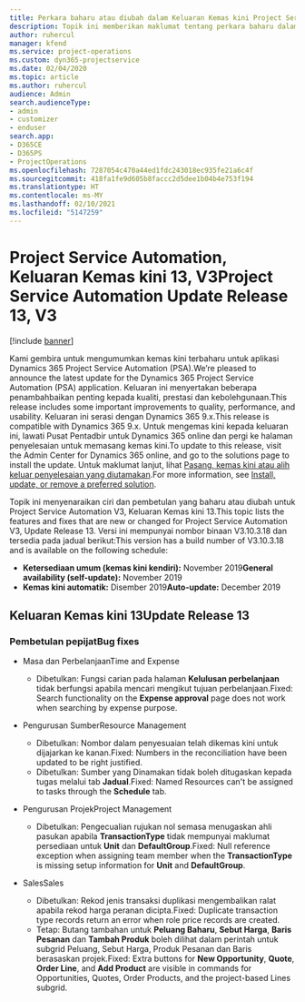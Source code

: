 ```yaml
---
title: Perkara baharu atau diubah dalam Keluaran Kemas kini Project Service Automation 13, V3
description: Topik ini memberikan maklumat tentang perkara baharu dalam Keluaran Kemas kini Project Service Automation 13, V3.
author: ruhercul
manager: kfend
ms.service: project-operations
ms.custom: dyn365-projectservice
ms.date: 02/04/2020
ms.topic: article
ms.author: ruhercul
audience: Admin
search.audienceType:
- admin
- customizer
- enduser
search.app:
- D365CE
- D365PS
- ProjectOperations
ms.openlocfilehash: 7287054c470a44ed1fdc243018ec935fe21a6c4f
ms.sourcegitcommit: 418fa1fe9d605b8faccc2d5dee1b04b4e753f194
ms.translationtype: HT
ms.contentlocale: ms-MY
ms.lasthandoff: 02/10/2021
ms.locfileid: "5147259"
---
```

# <a name="project-service-automation-update-release-13-v3"></a><span data-ttu-id="29654-103">Project Service Automation, Keluaran Kemas kini 13, V3</span><span class="sxs-lookup"><span data-stu-id="29654-103">Project Service Automation Update Release 13, V3</span></span>

[!include [banner](../includes/psa-now-project-operations.md)]

<span data-ttu-id="29654-104">Kami gembira untuk mengumumkan kemas kini terbaharu untuk aplikasi Dynamics 365 Project Service Automation (PSA).</span><span class="sxs-lookup"><span data-stu-id="29654-104">We’re pleased to announce the latest update for the Dynamics 365 Project Service Automation (PSA) application.</span></span> <span data-ttu-id="29654-105">Keluaran ini menyertakan beberapa penambahbaikan penting kepada kualiti, prestasi dan kebolehgunaan.</span><span class="sxs-lookup"><span data-stu-id="29654-105">This release includes some important improvements to quality, performance, and usability.</span></span> <span data-ttu-id="29654-106">Keluaran ini serasi dengan Dynamics 365 9.x.</span><span class="sxs-lookup"><span data-stu-id="29654-106">This release is compatible with Dynamics 365 9.x.</span></span> <span data-ttu-id="29654-107">Untuk mengemas kini kepada keluaran ini, lawati Pusat Pentadbir untuk Dynamics 365 online dan pergi ke halaman penyelesaian untuk memasang kemas kini.</span><span class="sxs-lookup"><span data-stu-id="29654-107">To update to this release, visit the Admin Center for Dynamics 365 online, and go to the solutions page to install the update.</span></span> <span data-ttu-id="29654-108">Untuk maklumat lanjut, lihat [Pasang, kemas kini atau alih keluar penyelesaian yang diutamakan](https://docs.microsoft.com/power-platform/admin/install-remove-preferred-solution).</span><span class="sxs-lookup"><span data-stu-id="29654-108">For more information, see [Install, update, or remove a preferred solution](https://docs.microsoft.com/power-platform/admin/install-remove-preferred-solution).</span></span>

<span data-ttu-id="29654-109">Topik ini menyenaraikan ciri dan pembetulan yang baharu atau diubah untuk Project Service Automation V3, Keluaran Kemas kini 13.</span><span class="sxs-lookup"><span data-stu-id="29654-109">This topic lists the features and fixes that are new or changed for Project Service Automation V3, Update Release 13.</span></span> <span data-ttu-id="29654-110">Versi ini mempunyai nombor binaan V3.10.3.18 dan tersedia pada jadual berikut:</span><span class="sxs-lookup"><span data-stu-id="29654-110">This version has a build number of V3.10.3.18 and is available on the following schedule:</span></span>

- <span data-ttu-id="29654-111">**Ketersediaan umum (kemas kini kendiri):** November 2019</span><span class="sxs-lookup"><span data-stu-id="29654-111">**General availability (self-update):** November 2019</span></span>
- <span data-ttu-id="29654-112">**Kemas kini automatik:** Disember 2019</span><span class="sxs-lookup"><span data-stu-id="29654-112">**Auto-update:** December 2019</span></span>


## <a name="update-release-13"></a><span data-ttu-id="29654-113">Keluaran Kemas kini 13</span><span class="sxs-lookup"><span data-stu-id="29654-113">Update Release 13</span></span> 

### <a name="bug-fixes"></a><span data-ttu-id="29654-114">Pembetulan pepijat</span><span class="sxs-lookup"><span data-stu-id="29654-114">Bug fixes</span></span>

- <span data-ttu-id="29654-115">Masa dan Perbelanjaan</span><span class="sxs-lookup"><span data-stu-id="29654-115">Time and Expense</span></span>

     - <span data-ttu-id="29654-116">Dibetulkan: Fungsi carian pada halaman **Kelulusan perbelanjaan** tidak berfungsi apabila mencari mengikut tujuan perbelanjaan.</span><span class="sxs-lookup"><span data-stu-id="29654-116">Fixed: Search functionality on the **Expense approval** page does not work when searching by expense purpose.</span></span>

- <span data-ttu-id="29654-117">Pengurusan Sumber</span><span class="sxs-lookup"><span data-stu-id="29654-117">Resource Management</span></span>

     - <span data-ttu-id="29654-118">Dibetulkan: Nombor dalam penyesuaian telah dikemas kini untuk dijajarkan ke kanan.</span><span class="sxs-lookup"><span data-stu-id="29654-118">Fixed: Numbers in the reconciliation have been updated to be right justified.</span></span>
     - <span data-ttu-id="29654-119">Dibetulkan: Sumber yang Dinamakan tidak boleh ditugaskan kepada tugas melalui tab **Jadual**.</span><span class="sxs-lookup"><span data-stu-id="29654-119">Fixed: Named Resources can't be assigned to tasks through the **Schedule** tab.</span></span>

- <span data-ttu-id="29654-120">Pengurusan Projek</span><span class="sxs-lookup"><span data-stu-id="29654-120">Project Management</span></span>

     - <span data-ttu-id="29654-121">Dibetulkan: Pengecualian rujukan nol semasa menugaskan ahli pasukan apabila **TransactionType** tidak mempunyai maklumat persediaan untuk **Unit** dan **DefaultGroup**.</span><span class="sxs-lookup"><span data-stu-id="29654-121">Fixed: Null reference exception when assigning team member when the **TransactionType** is missing setup information for **Unit** and **DefaultGroup**.</span></span>

- <span data-ttu-id="29654-122">Sales</span><span class="sxs-lookup"><span data-stu-id="29654-122">Sales</span></span>

     - <span data-ttu-id="29654-123">Dibetulkan: Rekod jenis transaksi duplikasi mengembalikan ralat apabila rekod harga peranan dicipta.</span><span class="sxs-lookup"><span data-stu-id="29654-123">Fixed: Duplicate transaction type records return an error when role price records are created.</span></span>
     - <span data-ttu-id="29654-124">Tetap: Butang tambahan untuk **Peluang Baharu**, **Sebut Harga**, **Baris Pesanan** dan **Tambah Produk** boleh dilihat dalam perintah untuk subgrid Peluang, Sebut Harga, Produk Pesanan dan Baris berasaskan projek.</span><span class="sxs-lookup"><span data-stu-id="29654-124">Fixed: Extra buttons for **New Opportunity**, **Quote**, **Order Line**, and **Add Product** are visible in commands for Opportunities, Quotes, Order Products, and the project-based Lines subgrid.</span></span>



